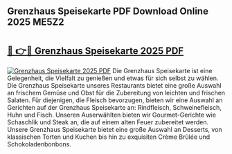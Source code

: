 ## Grenzhaus Speisekarte PDF Download Online 2025 ME5Z2

# <h2><a href="http://gcak2g.nevu.top/?p=Grenzhaus+Speisekarte">🔗 👉🔴 Grenzhaus Speisekarte 2025 PDF</a></h2>

[![Grenzhaus Speisekarte 2025 PDF](https://i.imgur.com/dBaPXMq.png)](http://gcak2g.nevu.top/?p=Grenzhaus+Speisekarte)
Die Grenzhaus Speisekarte ist eine Gelegenheit, die Vielfalt zu genießen und etwas für sich selbst zu wählen. Die Grenzhaus Speisekarte unseres Restaurants bietet eine große Auswahl an frischem Gemüse und Obst für die Zubereitung von leichten und frischen Salaten. Für diejenigen, die Fleisch bevorzugen, bieten wir eine Auswahl an Gerichten auf der Grenzhaus Speisekarte an: Rindfleisch, Schweinefleisch, Huhn und Fisch. Unseren Auserwählten bieten wir Gourmet-Gerichte wie Schaschlik und Steak an, die auf einem alten Feuer zubereitet werden. Unsere Grenzhaus Speisekarte bietet eine große Auswahl an Desserts, von klassischen Torten und Kuchen bis hin zu exquisiten Crème Brûlée und Schokoladenbonbons.
